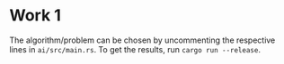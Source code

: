 # Work 1

The algorithm/problem can be chosen by uncommenting the respective lines in
`ai/src/main.rs`. To get the results, run `cargo run --release`.
